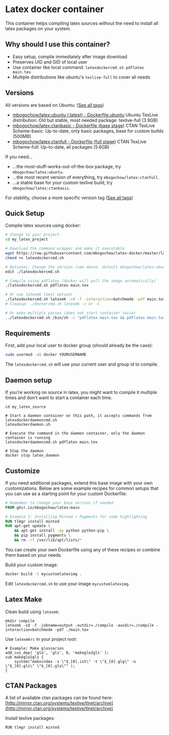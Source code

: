 # Latex docker container

This container helps compiling latex sources without the need to install all latex packages on your system.

## Why should I use this container?

- Easy setup, compile immediately after image download
- Preserves UID and GID of local user
- Use container like local command: `latexdockercmd.sh pdflatex main.tex`
- Multiple distributions like ubuntu's `texlive-full` to cover all needs

## Versions

All versions are based on Ubuntu: ([See all tags](https://github.com/mbogochow/latex-docker/pkgs/container/latex))

- [mbogochow/latex:ubuntu (:latest) - Dockerfile.ubuntu](Dockerfile.ubuntu) Ubuntu TexLive distribution: Old but stable, most needed package: texlive-full (3.9GB)
- [mbogochow/latex:ctanbasic - Dockerfile (base stage)](Dockerfile) CTAN TexLive Scheme-basic: Up-to-date, only basic packages, base for custom builds (500MB)
- [mbogochow/latex:ctanfull - Dockerfile (full stage)](Dockerfile) CTAN TexLive Scheme-full: Up-to-date, all packages (5.6GB)

If you need...

- ...the most-stuff-works-out-of-the-box package, try `mbogochow/latex:ubuntu`.
- ...the most recent version of everything, try `mbogochow/latex:ctanfull`.
- ...a stable base for your custom texlive build, try `mbogochow/latex:ctanbasic`.

For stability, choose a more specific version tag ([See all tags](https://github.com/mbogochow/latex-docker/pkgs/container/latex))

## Quick Setup

Compile latex sources using docker:

```bash
# Change to your project
cd my_latex_project

# Download the command wrapper and make it executable
wget https://raw.githubusercontent.com/mbogochow/latex-docker/master/latexdockercmd.sh
chmod +x latexdockercmd.sh

# Optional: Change the version (see above, default mbogochow/latex:ubuntu)
edit ./latexdockercmd.sh

# Compile using pdflatex (docker will pull the image automatically)
./latexdockercmd.sh pdflatex main.tex

# Or use latexmk (best option)
./latexdockercmd.sh latexmk -cd -f -interaction=batchmode -pdf main.tex
# Cleanup: ./dockercmd.sh latexmk -c or -C

# Or make multiple passes (does not start container twice)
../latexdockercmd.sh /bin/sh -c "pdflatex main.tex && pdflatex main.tex"
```

## Requirements

First, add your local user to docker group (should already be the case):

```bash
sudo usermod -aG docker YOURUSERNAME
```

The `latexdockercmd.sh` will use your current user and group id to compile.

## Daemon setup

If you're working on source in latex, you might want to compile it multiple times and don't want to start a container each time.

```
cd my_latex_source

# Start a daemon container on this path, it accepts commands from latexdockerdaemoncmd.sh
latexdockerdaemon.sh

# Execute the command in the daemon container, only the daemon container is running
latexdockerdaemoncmd.sh pdflatex main.tex

# Stop the daemon
docker stop latex_daemon
```

## Customize

If you need additional packages, extend this base image with your own customizations. Below are some example recipes for common setups that you can use as a starting point for your custom Dockerfile:

```dockerfile
# Remember to change your base version if needed
FROM ghcr.io/mbogochow/latex:main

# Example 1: Installing Minted + Pygments for code highlighting
RUN tlmgr install minted
RUN apt-get update \
    && apt-get install -qy python python-pip \
    && pip install pygments \
    && rm -rf /var/lib/apt/lists/*
```

You can create your own Dockerfile using any of these recipes or combine them based on your needs.

Build your custom image:

```bash
docker build -t mycustomlateximg .
```

Edit `latexdockercmd.sh` to use your image `mycustomlateximg`.

## Latex Make

Clean build using `latexmk`:

```
mkdir compile
latexmk -cd -f -jobname=output -outdir=./compile -auxdir=./compile -interaction=batchmode -pdf ./main.tex
```

Use `latexmkrc` in your project root:

```
# Example: Make glossaries
add_cus_dep( 'glo', 'gls', 0, 'makeglo2gls' );
sub makeglo2gls {
    system("makeindex -s \"$_[0].ist\" -t \"$_[0].glg\" -o \"$_[0].gls\" \"$_[0].glo\"" );
}
```

## CTAN Packages

A list of available ctan packages can be found here: [http://mirror.ctan.org/systems/texlive/tlnet/archive](http://mirror.ctan.org/systems/texlive/tlnet/archive)

Install texlive packages:

```
RUN tlmgr install minted
```
